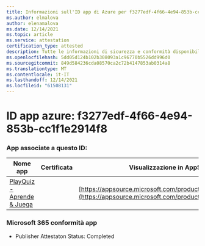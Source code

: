 ```yaml
---
title: Informazioni sull'ID app di Azure per f3277edf-4f66-4e94-853b-cc1f1e2914f8
ms.author: elmalova
author: elenamalova
ms.date: 12/14/2021
ms.topic: article
ms.service: attestation
certification_type: attested
description: Tutte le informazioni di sicurezza e conformità disponibili per f3277edf-4f66-4e94-853b-cc1f1e2914f8.
ms.openlocfilehash: 5dd05d124b102b308093a1c96770b5526dd996d0
ms.sourcegitcommit: 849d584236cda08570ca2c72b4147853ab0314a8
ms.translationtype: MT
ms.contentlocale: it-IT
ms.lasthandoff: 12/14/2021
ms.locfileid: "61508131"
---
```

# <a name="azure-app-id-f3277edf-4f66-4e94-853b-cc1f1e2914f8"></a>ID app azure: f3277edf-4f66-4e94-853b-cc1f1e2914f8


### <a name="apps-associated-with-this-id"></a>App associate a questo ID:
| **Nome app** | **Certificata** | **Visualizzazione in AppSource** |
|--------------|---------------|-----------------------|
| [PlayQuiz - Aprende &amp; Juega](https://docs.microsoft.com/microsoft-365-app-certification/forward/WA200002820) |  | [https://appsource.microsoft.com/product/office/WA200002820](https://appsource.microsoft.com/product/office/WA200002820) |

### <a name="microsoft-365-app-compliance-status"></a>Microsoft 365 conformità app
- Publisher Attestaton Status: Completed
